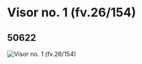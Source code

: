 # Visor no. 1 (fv.26/154)
## 50622
![Visor no. 1 (fv.26/154)](https://lc-www-live-s.legocdn.com/media/bricks/5/2/4268892.jpg)